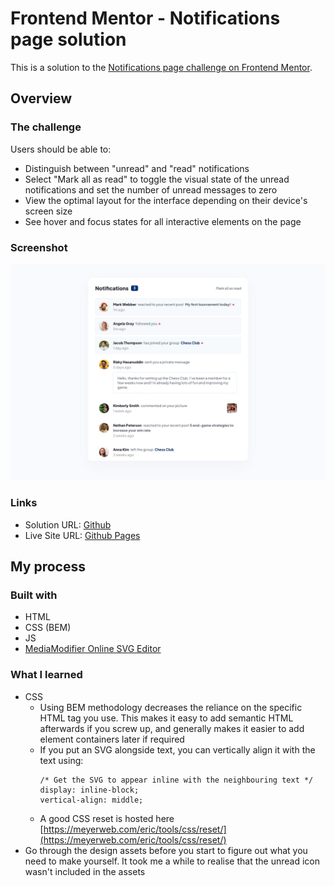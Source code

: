 # Frontend Mentor - Notifications page solution

This is a solution to the [Notifications page challenge on Frontend Mentor](https://www.frontendmentor.io/challenges/notifications-page-DqK5QAmKbC).

## Overview

### The challenge

Users should be able to:

- Distinguish between "unread" and "read" notifications
- Select "Mark all as read" to toggle the visual state of the unread notifications and set the number of unread messages to zero
- View the optimal layout for the interface depending on their device's screen size
- See hover and focus states for all interactive elements on the page

### Screenshot

![](./design/desktop-design.jpg)

### Links

- Solution URL: [Github](https://github.com/jeremylloyd/Frontend-Mentor-Notifications-Page)
- Live Site URL: [Github Pages](https://jeremylloyd.github.io/Frontend-Mentor-Notifications-Page/)

## My process

### Built with

- HTML
- CSS (BEM)
- JS
- [MediaModifier Online SVG Editor](https://mediamodifier.com/free-svg-editor)

### What I learned

- CSS
  - Using BEM methodology decreases the reliance on the specific HTML tag you use. This makes it easy to add semantic HTML afterwards if you screw up, and generally makes it easier to add element containers later if required
  - If you put an SVG alongside text, you can vertically align it with the text using:
    ```
    /* Get the SVG to appear inline with the neighbouring text */
    display: inline-block;
    vertical-align: middle;
    ```
  - A good CSS reset is hosted here [https://meyerweb.com/eric/tools/css/reset/](https://meyerweb.com/eric/tools/css/reset/)
- Go through the design assets before you start to figure out what you need to make yourself. It took me a while to realise that the unread icon wasn't included in the assets